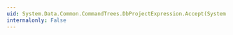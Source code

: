 ```yaml
---
uid: System.Data.Common.CommandTrees.DbProjectExpression.Accept(System.Data.Common.CommandTrees.DbExpressionVisitor)
internalonly: False
---
```

